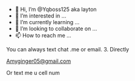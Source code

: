- 👋 Hi, I’m @Yqboss125 aka layton 
- 👀 I’m interested in ...
- 🌱 I’m currently learning ...
- 💞️ I’m looking to collaborate on ...
- 📫 How to reach me ...

<!---
Yqboss125/Yqboss125 is a ✨ special ✨ repository because its `README.md` (this file) appears on your GitHub profile.
You can click the Preview link to take a look at your changes.
--->
You can always text chat .me or email. 3. Directly

Amyginger05@gmail.com 

Or text me u cell num 
